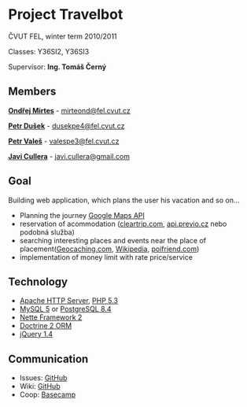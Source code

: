 Project Travelbot
===============

ČVUT FEL, winter term 2010/2011

Classes: Y36SI2, Y36SI3

Supervisor: **Ing. Tomáš Černý**

Members
---------------

**[Ondřej Mirtes](http://github.com/ondrejmirtes)** - mirteond@fel.cvut.cz

**[Petr Dušek](http://github.com/dusekpe4)** - dusekpe4@fel.cvut.cz

**[Petr Valeš](http://github.com/valespe3)** - valespe3@fel.cvut.cz

**[Javi Cullera](http://github.com/jff15)** - javi.cullera@gmail.com

Goal
---------------

Building web application, which plans the user his vacation and so on...

- Planning the journey [Google Maps API](http://code.google.com/intl/cs/apis/maps/index.html)
- reservation of acommodation ([cleartrip.com](http://www.cleartrip.com/), [api.previo.cz](http://api.previo.cz/) nebo podobná služba)
- searching interesting places and events near the place of placement([Geocaching.com](http://www.geocaching.com/), [Wikipedia](http://en.wikipedia.org/), [poifriend.com](http://www.poifriend.com/))
- implementation of money limit with rate price/service

Technology
---------------

- [Apache HTTP Server](http://httpd.apache.org/), [PHP 5.3](http://www.php.net/)
- [MySQL 5](http://www.mysql.com/) or [PostgreSQL 8.4](http://www.postgresql.org/)
- [Nette Framework 2](http://nette.org/)
- [Doctrine 2 ORM](http://www.doctrine-project.org/)
- [jQuery 1.4](http://jquery.com/)

Communication
---------------

- Issues: [GitHub](http://github.com/travelbot/travelbot/issues)
- Wiki: [GitHub](http://github.com/travelbot/travelbot/wiki)
- Coop: [Basecamp](https://travelbot.basecamphq.com/login)